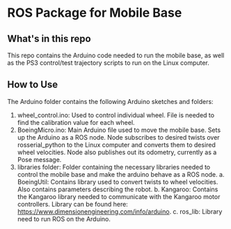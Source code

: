 # ROS Package for Mobile Base

## What's in this repo
This repo contains the Arduino code needed to run the mobile base, as well as the PS3 control/test trajectory scripts to run on the Linux computer.

## How to Use
The Arduino folder contains the following Arduino sketches and folders:
1. wheel_control.ino: Used to control individual wheel. File is needed to find the calibration value for each wheel.
2. BoeingMicro.ino: Main Arduino file used to move the mobile base. Sets up the Arduino as a ROS node. Node subscribes to desired twists over rosserial_python to the Linux computer and converts them to desired wheel velocities. Node also publishes out its odometry, currently as a Pose message.
3. libraries folder: Folder containing the necessary libraries needed to control the mobile base and make the arduino behave as a ROS node.
    a. BoeingUtil: Contains library used to convert twists to wheel velocities. Also contains parameters describing the robot.
    b. Kangaroo: Contains the Kangaroo library needed to communicate with the Kangaroo motor controllers. Library can be found here: https://www.dimensionengineering.com/info/arduino.
    c. ros_lib: Library need to run ROS on the Arduino.
